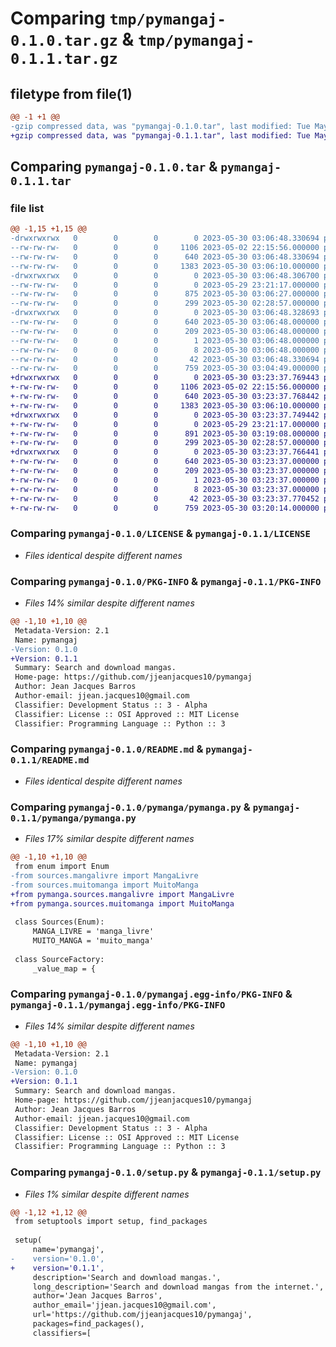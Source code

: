 # Comparing `tmp/pymangaj-0.1.0.tar.gz` & `tmp/pymangaj-0.1.1.tar.gz`

## filetype from file(1)

```diff
@@ -1 +1 @@
-gzip compressed data, was "pymangaj-0.1.0.tar", last modified: Tue May 30 03:06:48 2023, max compression
+gzip compressed data, was "pymangaj-0.1.1.tar", last modified: Tue May 30 03:23:37 2023, max compression
```

## Comparing `pymangaj-0.1.0.tar` & `pymangaj-0.1.1.tar`

### file list

```diff
@@ -1,15 +1,15 @@
-drwxrwxrwx   0        0        0        0 2023-05-30 03:06:48.330694 pymangaj-0.1.0/
--rw-rw-rw-   0        0        0     1106 2023-05-02 22:15:56.000000 pymangaj-0.1.0/LICENSE
--rw-rw-rw-   0        0        0      640 2023-05-30 03:06:48.330694 pymangaj-0.1.0/PKG-INFO
--rw-rw-rw-   0        0        0     1383 2023-05-30 03:06:10.000000 pymangaj-0.1.0/README.md
-drwxrwxrwx   0        0        0        0 2023-05-30 03:06:48.306700 pymangaj-0.1.0/pymanga/
--rw-rw-rw-   0        0        0        0 2023-05-29 23:21:17.000000 pymangaj-0.1.0/pymanga/__init__.py
--rw-rw-rw-   0        0        0      875 2023-05-30 03:06:27.000000 pymangaj-0.1.0/pymanga/pymanga.py
--rw-rw-rw-   0        0        0      299 2023-05-30 02:28:57.000000 pymangaj-0.1.0/pymanga/test.py
-drwxrwxrwx   0        0        0        0 2023-05-30 03:06:48.328693 pymangaj-0.1.0/pymangaj.egg-info/
--rw-rw-rw-   0        0        0      640 2023-05-30 03:06:48.000000 pymangaj-0.1.0/pymangaj.egg-info/PKG-INFO
--rw-rw-rw-   0        0        0      209 2023-05-30 03:06:48.000000 pymangaj-0.1.0/pymangaj.egg-info/SOURCES.txt
--rw-rw-rw-   0        0        0        1 2023-05-30 03:06:48.000000 pymangaj-0.1.0/pymangaj.egg-info/dependency_links.txt
--rw-rw-rw-   0        0        0        8 2023-05-30 03:06:48.000000 pymangaj-0.1.0/pymangaj.egg-info/top_level.txt
--rw-rw-rw-   0        0        0       42 2023-05-30 03:06:48.330694 pymangaj-0.1.0/setup.cfg
--rw-rw-rw-   0        0        0      759 2023-05-30 03:04:49.000000 pymangaj-0.1.0/setup.py
+drwxrwxrwx   0        0        0        0 2023-05-30 03:23:37.769443 pymangaj-0.1.1/
+-rw-rw-rw-   0        0        0     1106 2023-05-02 22:15:56.000000 pymangaj-0.1.1/LICENSE
+-rw-rw-rw-   0        0        0      640 2023-05-30 03:23:37.768442 pymangaj-0.1.1/PKG-INFO
+-rw-rw-rw-   0        0        0     1383 2023-05-30 03:06:10.000000 pymangaj-0.1.1/README.md
+drwxrwxrwx   0        0        0        0 2023-05-30 03:23:37.749442 pymangaj-0.1.1/pymanga/
+-rw-rw-rw-   0        0        0        0 2023-05-29 23:21:17.000000 pymangaj-0.1.1/pymanga/__init__.py
+-rw-rw-rw-   0        0        0      891 2023-05-30 03:19:08.000000 pymangaj-0.1.1/pymanga/pymanga.py
+-rw-rw-rw-   0        0        0      299 2023-05-30 02:28:57.000000 pymangaj-0.1.1/pymanga/test.py
+drwxrwxrwx   0        0        0        0 2023-05-30 03:23:37.766441 pymangaj-0.1.1/pymangaj.egg-info/
+-rw-rw-rw-   0        0        0      640 2023-05-30 03:23:37.000000 pymangaj-0.1.1/pymangaj.egg-info/PKG-INFO
+-rw-rw-rw-   0        0        0      209 2023-05-30 03:23:37.000000 pymangaj-0.1.1/pymangaj.egg-info/SOURCES.txt
+-rw-rw-rw-   0        0        0        1 2023-05-30 03:23:37.000000 pymangaj-0.1.1/pymangaj.egg-info/dependency_links.txt
+-rw-rw-rw-   0        0        0        8 2023-05-30 03:23:37.000000 pymangaj-0.1.1/pymangaj.egg-info/top_level.txt
+-rw-rw-rw-   0        0        0       42 2023-05-30 03:23:37.770452 pymangaj-0.1.1/setup.cfg
+-rw-rw-rw-   0        0        0      759 2023-05-30 03:20:14.000000 pymangaj-0.1.1/setup.py
```

### Comparing `pymangaj-0.1.0/LICENSE` & `pymangaj-0.1.1/LICENSE`

 * *Files identical despite different names*

### Comparing `pymangaj-0.1.0/PKG-INFO` & `pymangaj-0.1.1/PKG-INFO`

 * *Files 14% similar despite different names*

```diff
@@ -1,10 +1,10 @@
 Metadata-Version: 2.1
 Name: pymangaj
-Version: 0.1.0
+Version: 0.1.1
 Summary: Search and download mangas.
 Home-page: https://github.com/jjeanjacques10/pymangaj
 Author: Jean Jacques Barros
 Author-email: jjean.jacques10@gmail.com
 Classifier: Development Status :: 3 - Alpha
 Classifier: License :: OSI Approved :: MIT License
 Classifier: Programming Language :: Python :: 3
```

### Comparing `pymangaj-0.1.0/README.md` & `pymangaj-0.1.1/README.md`

 * *Files identical despite different names*

### Comparing `pymangaj-0.1.0/pymanga/pymanga.py` & `pymangaj-0.1.1/pymanga/pymanga.py`

 * *Files 17% similar despite different names*

```diff
@@ -1,10 +1,10 @@
 from enum import Enum
-from sources.mangalivre import MangaLivre
-from sources.muitomanga import MuitoManga
+from pymanga.sources.mangalivre import MangaLivre
+from pymanga.sources.muitomanga import MuitoManga
 
 class Sources(Enum):
     MANGA_LIVRE = 'manga_livre'
     MUITO_MANGA = 'muito_manga'
 
 class SourceFactory:
     _value_map = {
```

### Comparing `pymangaj-0.1.0/pymangaj.egg-info/PKG-INFO` & `pymangaj-0.1.1/pymangaj.egg-info/PKG-INFO`

 * *Files 14% similar despite different names*

```diff
@@ -1,10 +1,10 @@
 Metadata-Version: 2.1
 Name: pymangaj
-Version: 0.1.0
+Version: 0.1.1
 Summary: Search and download mangas.
 Home-page: https://github.com/jjeanjacques10/pymangaj
 Author: Jean Jacques Barros
 Author-email: jjean.jacques10@gmail.com
 Classifier: Development Status :: 3 - Alpha
 Classifier: License :: OSI Approved :: MIT License
 Classifier: Programming Language :: Python :: 3
```

### Comparing `pymangaj-0.1.0/setup.py` & `pymangaj-0.1.1/setup.py`

 * *Files 1% similar despite different names*

```diff
@@ -1,12 +1,12 @@
 from setuptools import setup, find_packages
 
 setup(
     name='pymangaj',
-    version='0.1.0',
+    version='0.1.1',
     description='Search and download mangas.',
     long_description='Search and download mangas from the internet.',
     author='Jean Jacques Barros',
     author_email='jjean.jacques10@gmail.com',
     url='https://github.com/jjeanjacques10/pymangaj',
     packages=find_packages(),
     classifiers=[
```

